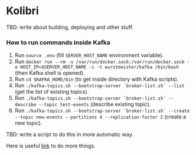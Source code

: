 # Kolibri

TBD: write about building, deploying and other stuff.

### How to run commands inside Kafka

1. Run `source .env` (fill `SERVER_HOST_NAME` environment variable).
2. Run `docker run --rm -v /var/run/docker.sock:/var/run/docker.sock -e HOST_IP=$SERVER_HOST_NAME -i -t wurstmeister/kafka /bin/bash` (then Kafka shell is opened).
3. Run `cd $KAFKA_HOME/bin` (to get inside directory with Kafka scripts).
4. Run ``./kafka-topics.sh --bootstrap-server `broker-list.sh` --list`` (get the list of existing topics).
5. Run ``./kafka-topics.sh --bootstrap-server `broker-list.sh` --describe --topic test-events`` (describe existing topic).
6. Run ``./kafka-topics.sh --bootstrap-server `broker-list.sh` --create --topic new-events --partitions 4 --replication-factor 2`` (create a new topic).

TBD: write a script to do this in more automatic way.

Here is useful [link](https://medium.com/big-data-engineering/hello-kafka-world-the-complete-guide-to-kafka-with-docker-and-python-f788e2588cfc) to do more things.
